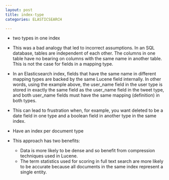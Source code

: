 ```yaml
---
layout: post
title: index-type
categories: ELASTICSEARCH

---
```




* two types in one index
* This was a bad analogy that led to incorrect assumptions. In an SQL database, tables are independent of each other. The columns in one table have no bearing on columns with the same name in another table. This is not the case for fields in a mapping type.

* In an Elasticsearch index, fields that have the same name in different mapping types are backed by the same Lucene field internally. In other words, using the example above, the user_name field in the user type is stored in exactly the same field as the user_name field in the tweet type, and both user_name fields must have the same mapping (definition) in both types.

* This can lead to frustration when, for example, you want deleted to be a date field in one type and a boolean field in another type in the same index.


* Have an index per document type

* This approach has two benefits:
  * Data is more likely to be dense and so benefit from compression techniques used in Lucene.
  * The term statistics used for scoring in full text search are more likely to be accurate because all documents in the same index represent a single entity.

